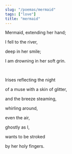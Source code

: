 ```yaml
---
slug: "/poemas/mermaid"
tags: ["love"]
title: "mermaid"
---
```

Mermaid, extending her hand;

I fell to the river,

deep in her smile;

I am drowning in her soft grin.

&nbsp;

Irises reflecting the night

of a muse with a skin of glitter,

and the breeze steaming,

whirling around,

even the air,

ghostly as I,

wants to be stroked

by her holy fingers.
